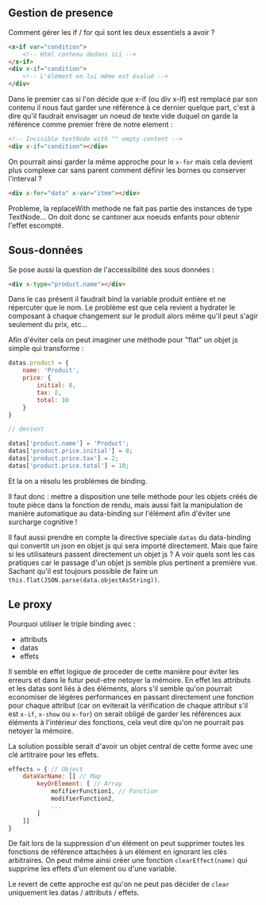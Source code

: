 ## Gestion de presence

Comment gérer les if / for qui sont les deux essentiels a avoir ?

```html
<x-if var="condition">
    <!-- Html contenu dedans ici -->
</x-if>
<div x-if="condition">
    <!-- L'élément en lui même est évalué -->
</div>
```

Dans le premier cas si l'on décide que x-if (ou div x-if) est remplacé par son contenu il nous faut garder une référence à ce dernier quelque part, c'est à dire qu'il faudrait envisager un noeud de texte vide duquel on garde la référence comme premier frère de notre element :

```html
<!-- Invisible textNode with "" empty content -->
<div x-if="condition"></div>
```

On pourrait ainsi garder la même approche pour le `x-for` mais cela devient plus complexe car sans parent comment définir les bornes ou conserver l'interval ?

```html
<div x-for="data" x-var="item"></div>
```

Probleme, la replaceWith methode ne fait pas partie des instances de type TextNode... On doit donc se cantoner aux noeuds enfants pour obtenir l'effet escompté.

## Sous-données

Se pose aussi la question de l'accessibilité des sous données :

```html
<div x-type="product.name"></div>
```

Dans le cas présent il faudrait bind la variable produit entière et ne répercuter que le nom. Le problème est que cela revient a hydrater le composant à chaque changement sur le produit alors même qu'il peut s'agir seulement du prix, etc...

Afin d'éviter cela on peut imaginer une méthode pour "flat" un objet js simple qui transforme :

```js
datas.product = {
    name: 'Produit',
    price: {
        initial: 8,
        tax: 2,
        total: 10
    }
}

// devient

datas['product.name'] = 'Product';
datas['product.price.initial'] = 8;
datas['product.price.tax'] = 2;
datas['product.price.total'] = 10;
```

Et la on a résolu les problèmes de binding.

Il faut donc : mettre a disposition une telle méthode pour les objets créés de toute pièce dans la fonction de rendu, mais aussi fait la manipulation de manière automatique au data-binding sur l'élément afin d'éviter une surcharge cognitive !

Il faut aussi prendre en compte la directive speciale `datas` du data-binding qui convertit un json en objet js qui sera importé directement. Mais que faire si les utilisateurs passent directement un objet js ? A voir quels sont les cas pratiques car le passage d'un objet js semble plus pertinent a première vue. Sachant qu'il est toujours possible de faire un `this.flat(JSON.parse(data.objectAsString))`.

## Le proxy

Pourquoi utiliser le triple binding avec :
- attributs
- datas
- effets

Il semble en effet logique de proceder de cette manière pour éviter les erreurs et dans le futur peut-etre netoyer la mémoire. En effet les attributs et les datas sont liés à des éléments, alors s'il semble qu'on pourrait economiser de légères performances en passant directement une fonction pour chaque attribut (car on eviterait la vérification de chaque attribut s'il est `x-if`, `x-show` ou `x-for`) on serait obligé de garder les références aux éléments à l'intérieur des fonctions, cela veut dire qu'on ne pourrait pas netoyer la mémoire.

La solution possible serait d'avoir un objet central de cette forme avec une clé artitraire pour les effets.

```js
effects = { // Object
    dataVarName: [[ // Map
        keyOrElement: [ // Array
            mofifierFunction1, // Function
            modifierFunction2,
            ...
        ]
    ]]
}
```

De fait lors de la suppression d'un élément on peut supprimer toutes les fonctions de référence attachées à un élément en ignorant les clés arbitraires. On peut même ainsi créer une fonction `clearEffect(name)` qui supprime les effets d'un element ou d'une variable.

Le revert de cette approche est qu'on ne peut pas décider de `clear` uniquement les datas / attributs / effets.